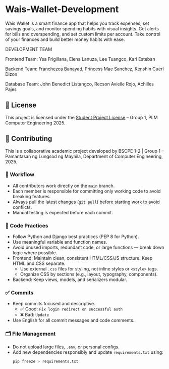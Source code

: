 # Wais-Wallet-Development
Wais Wallet is a smart finance app that helps you track expenses, set savings goals, and monitor spending habits with visual insights. Get alerts for bills and overspending, and set custom limits per account. Take control of your finances and build better money habits with ease.

DEVELOPMENT TEAM

Frontend Team:
Ysa Frigillana,
Elena Lanuza,
Lee Tuangco,
Karl Esteban


Backend Team: 
Franchezca Banayad,
Princess Mae Sanchez,
Kenshin Cuerl Dizon


Database Team:
John Benedict Listangco,
Recson Avielle Rojo,
Achilles Pajes

## 📄 License

This project is licensed under the [Student Project License](./LICENSE) – Group 1, PLM Computer Engineering 2025.

## 🤝 Contributing

This is a collaborative academic project developed by BSCPE 1-2 | Group 1 – Pamantasan ng Lungsod ng Maynila, Department of Computer Engineering, 2025.

### 🧾 Workflow
- All contributors work directly on the `main` branch.
- Each member is responsible for committing only working code to avoid breaking features.
- Always pull the latest changes (`git pull`) before starting work to avoid conflicts.
- Manual testing is expected before each commit.

### 🔧 Code Practices
- Follow Python and Django best practices (PEP 8 for Python).
- Use meaningful variable and function names.
- Avoid unused imports, redundant code, or large functions — break down logic where possible.
- Frontend: Maintain clean, consistent HTML/CSS/JS structure. Keep HTML and CSS separate.
  - Use external `.css` files for styling, not inline styles or `<style>` tags.
  - Organize CSS by sections (e.g., layout, typography, components).
- Backend: Keep views, models, and serializers modular.

### ✅ Commits
- Keep commits focused and descriptive.
  - ✅ Good: `Fix login redirect on successful auth`
  - ❌ Bad: `Update`
- Use English for all commit messages and code comments.

### 🗂️ File Management
- Do not upload large files, `.env`, or personal configs.
- Add new dependencies responsibly and update `requirements.txt` using:
  ```bash
  pip freeze > requirements.txt
